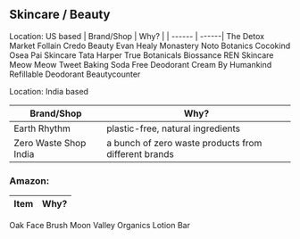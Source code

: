 ## Skincare / Beauty

Location: US based 
| Brand/Shop	| Why?	|
| ------ | ------| 
The Detox Market
Follain
Credo Beauty
Evan Healy
Monastery
Noto Botanics
Cocokind
Osea
Pai Skincare
Tata Harper
True Botanicals
Biossance
REN Skincare
Meow Meow Tweet Baking Soda Free Deodorant Cream
By Humankind Refillable Deodorant
Beautycounter

Location: India based

| Brand/Shop	| Why?	|
| ------ | ------| 
Earth Rhythm | plastic-free, natural ingredients 
Zero Waste Shop India | a bunch of zero waste products from different brands

### Amazon:
| Item| Why?	 |
| ------ | ------|
Oak Face Brush
Moon Valley Organics Lotion Bar	

